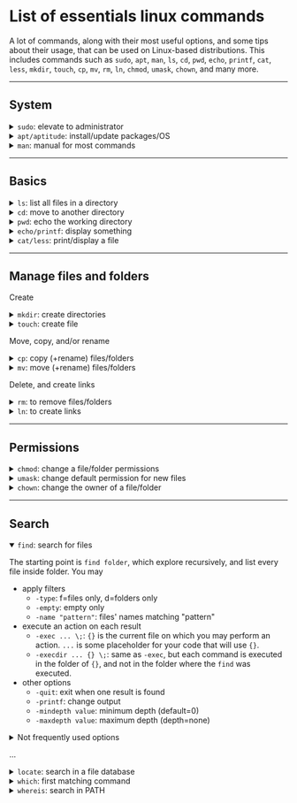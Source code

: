 # List of essentials linux commands

A lot of commands, along with their most useful options, and some tips about their usage, that can be used on Linux-based distributions. This includes commands such as `sudo`, `apt`, `man`, `ls`, `cd`, `pwd`, `echo`, `printf`, `cat`, `less`, `mkdir`, `touch`, `cp`, `mv`, `rm`, `ln`, `chmod`, `umask`, `chown`, and many more.

<hr class="sl">

## System

<details class="details-e mt-4">
<summary><code>sudo</code>: elevate to administrator</summary>
<div class="row row-cols-md-2"><div>

Execute a command `<command>` as root.

```bash
$ sudo <command>
# ex: ls /
$ sudo ls /
```
</div><div>

Elevate the shell. In an elevated shell, there is no need to add `sudo` before each command.

```bash
$ sudo -s
```
</div></div>
</details>

<details class="details-e">
<summary><code>apt/aptitude</code>: install/update packages/OS</summary>
<div class="row row-cols-md-2"><div>

`apt` is the default package manager on many well-know Linux-based distributions such as Ubuntu/Debian.

```bash
# operations on the package "aptitude"
sudo apt install aptitude
sudo apt update aptitude
sudo apt upgrade aptitude
sudo apt remove aptitude
sudo apt auto-remove
# update OS
sudo apt dist-upgrade
```
</div><div>

When installing packages, you are prompted `Do you want to continue? [Y/n]` (you need to enter `Y`). You can skip this, using `-y`.

```bash
sudo apt install -y aptitude
```

`aptitude`, which need to be installed, is doing the same as `apt`, but there is a graphical interface included.

```bash
sudo aptitude # press 'q' to quit
sudo aptitude install nano
```
</div></div>
</details>

<details class="details-e">
<summary><code>man</code>: manual for most commands</summary>

**Note**: man may have to be installed.

```bash
$ man man
```

Entries in the manual are split into sections. To access a command of a specific section, simply add the section number before the command.

```bash
$ man 1 man
```

</details>

<hr class="sr">

## Basics

<details class="details-e">
<summary><code>ls</code>: list all files in a directory</summary>
<div class="row row-cols-md-2"><div>

List all files in the given directory. If none, work on the current directory. If a file is given, show information about the file.

* `-l` : show a lof of information (l=long)
* `-a`: show hidden files
* `-R`: recursive
* `-p`: add trailing "/" to repositories

```bash
$ ls
$ ls . # same as "ls"
$ ls folder
$ ls *.txt # show every .txt
```

</div><div>

```bash
$ ls -l file # info on file
$ ls -la folder # info + hidden
```

* `-A`: hide ".", and ".."
* `-s`: show size
* `--format="format"`: use a custom format
* `--hide="pattern"`: hide files matching "pattern"
* `-S`: sort by size
* `-t`: sort by last modified date
* `-u`: sort by last access date
</div></div>
</details>

<div class="row row-cols-md-2"><div>
<details class="details-e">
<summary><code>cd</code>: move to another directory</summary>

```bash
$ cd folder
$ cd ~
$ cd # same as cd ~
```
</details>
</div><div>
<details class="details-e">
<summary><code>pwd</code>: echo the working directory</summary>

```bash
$ pwd
/home/listro
```
</details>
</div></div>

<div class="row row-cols-md-2"><div>
<details class="details-e">
<summary><code>echo/printf</code>: display something</summary>

```bash
$ echo Hello, World
$ echo "Hello, World"
```

To remove the newline, use `-n`:

```bash
$ echo -n "Hello, World"
```

You can also use `printf "format" arguments`:

```bash
printf "%s\n" "Hello, World"
```
</details>
</div><div>
<details class="details-e">
<summary><code>cat/less</code>: print/display a file</summary>

```bash
$ cat file
$ less file # use up/down, and q
```
</details>
</div></div>

<hr class="sl">

## Manage files and folders

Create

<div class="row row-cols-md-2"><div>
<details class="details-e">
<summary><code>mkdir</code>: create directories</summary>

```bash
$ mkdir folder
```

Create every non-existing folder in a path

```bash
$ mkdir -p folder0/folder1/folder2
```
</details>
</div><div>
<details class="details-e">
<summary><code>touch</code>: create file</summary>

Create file if needed, otherwise update the last modified date. **It is important to note that this command is not clearing the contents of the existing file, if any**.

```bash
$ touch a_file
```
</details>
</div></div>

Move, copy, and/or rename

<div class="row row-cols-md-2"><div>
<details class="details-e">
<summary><code>cp</code>: copy (+rename) files/folders</summary>

`cp` is taking a list of folders/files to copy, and a destination

```bash
$ cp toto ./all_toto/
$ cp toto ./all_toto/toto # same
$ cp toto1 toto_2 ./all_toto/
```

To rename something

```bash
$ cp toto ./all_toto/toto0
```

To copy a **folder**, along its content

```bash
$ cp -r all_toto/ all_toto_copy
```
</details>
</div><div>
<details class="details-e">
<summary><code>mv</code>: move (+rename) files/folders</summary>

`mv` is taking a list of folders/files to move, and a destination

```bash
$ mv toto ./all_toto/
$ mv toto ./all_toto/toto # same
$ mv toto1 toto_2 ./all_toto/
```

To rename something

```bash
$ mv toto ./all_toto/toto0
```
</details>
</div></div>

Delete, and create links

<div class="row row-cols-md-2"><div>
<details class="details-e">
<summary><code>rm</code>: to remove files/folders</summary>

`rm` is taking a list of files to remove.

```bash
$ rm file
$ rm file0 file1
```

`rm` by default is asking you a confirmation.

```bash
$ rm -f file # do not ask (f=force)
$ rm -i file # ask
```

To delete a folder <small>(there is also `rmdir` 😒)</small>

```bash
$ rm -r folder
$ rm -rf folder # usual f + r
```
</details>
</div><div>
<details class="details-e">
<summary><code>ln</code>: to create links</summary>

To create a symbolic link

```bash
$ ln -s target_of_the_sl dest_of_the_generated_sl
```
</details>
</div></div>

<hr class="sr">

## Permissions

<details class="details-e mt-4">
<summary><code>chmod</code>: change a file/folder permissions</summary>

<div class="row row-cols-md-2"><div>

Use <kbd>+</kbd> to grant perms..

```bash
$ chmod u+x target
$ chmod g+rw target
$ chmod ug+r target
$ chmod g+x,o+rx target
```

If there is nothing before "+", Grant to <kbd>a</kbd> (alias of <kbd>ugo</kbd>)

```bash
$ chmod +x target
$ chmod a+x target # same
$ chmod ugo+x target # same
```
</div><div>

Use <kbd>-</kbd> instead of <kbd>+</kbd> to revoke permissions.

```bash
$ chmod -x target
$ chmod u-x target
$ chmod ug-rw target
```

Grant "perms" using the shortcut number.

```bash
# u=rwx, g=rx, o=x
$ chmod 751 target
# u=rwx, g=, o=
$ chmod 700 target
```

</div></div>
</details>

<div class="row row-cols-md-2"><div>
<details class="details-e">
<summary><code>umask</code>: change default permission for new files</summary>

A call to `umask` return the **missing** permissions with a leading `0`.

```bash
$ umask
0026 # meaning 751 by default
$ umask -s
u=rwx,g=rx,o=r
$ umask 0026
$ umask u=rwx,g=rx,o=r
```

</details>
</div><div>

<details class="details-e">
<summary><code>chown</code>: change the owner of a file/folder</summary>

```bash
$ ls -l toto.txt
-rw-r-xr-x 1 n1 n [...] toto.txt 
$ chown n2 toto.txt
-rw-r-xr-x 1 n2 n [...] toto.txt
$ chown n2:m toto.txt
-rw-r-xr-x 1 n2 m [...] toto.txt
```

You may use `-R` (recursive), and `-h` (do not deference symbolic links).
</details>
</div></div>

<hr class="sl">

## Search

<details class="details-e" open>
<summary><code>find</code>: search for files</summary>
<div class="row row-cols-md-2"><div>

The starting point is `find folder`, which explore recursively, and list every file inside folder. You may

* apply filters
  * `-type`: f=files only, d=folders only 
  * `-empty`: empty only
  * `-name "pattern"`: files' names matching "pattern"
* execute an action on each result
  * `-exec ... \;`: `{}` is the current file on which you may perform an action. `...` is some placeholder for your code that will use `{}`.
  * `-execdir ... {} \;`: same as `-exec`, but each command is executed in the folder of `{}`, and not in the folder where the `find` was executed.
* other options
  * `-quit`: exit when one result is found
  * `-printf`: change output
  * `-mindepth value`: minimum depth (default=0)
  * `-maxdepth value`: maximum depth (depth=none)

<details class="details-e">
<summary>Not frequently used options</summary>

* `-mtime n`: changed in the last `n*24` hours
* `-amin n`: accessed in the last `n` minutes
* `-cmin n`: not changed in the last `n` minutes
* `-newer file`: modified after `file`
* `-size vu`: `v` is the value, `u` is the unit (ex: `4b` for 4 bytes)
* `-perms 0744`: files matching the given perms
</details>


</div><div>

...
</div></div>
</details>

<div class="row row-cols-md-3"><div>

<details class="details-e">
<summary><code>locate</code>: search in a file database</summary>

The local database must be updated manually `sudo updatedb`.

```bash
$ locate find
```
</details>
</div><div>

<details class="details-e">
<summary><code>which</code>: first matching command</summary>

```bash
$ which find
/usr/bin/find
```
</details>
</div><div>

<details class="details-e">
<summary><code>whereis</code>: search in PATH</summary>

```bash
$ whereis ls
ls: /bin/ls /usr/share/man/man1/ls.1.gz
```
</details>
</div></div>